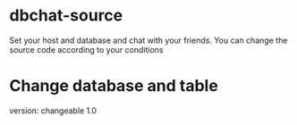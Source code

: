 # dbchat-source 
Set your host and database and chat with your friends.
You can change the source code according to your conditions

# Change database and table

version: changeable 1.0 

